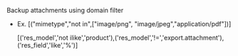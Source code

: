 Backup attachments using domain filter

- Ex. \[("mimetype","not in",\["image/png", "image/jpeg","application/pdf"\])\]

  \[('res_model','not ilike','product'),('res_model','\!=','export.attachment'),('res_field','like','%')\]
